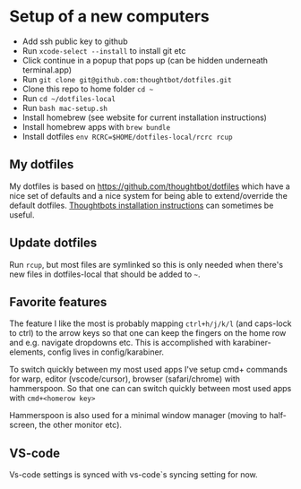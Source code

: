 # Setup of a new computers

- Add ssh public key to github
- Run `xcode-select --install` to install git etc
- Click continue in a popup that pops up (can be hidden underneath terminal.app)
- Run `git clone git@github.com:thoughtbot/dotfiles.git`
- Clone this repo to home folder `cd ~`
- Run `cd ~/dotfiles-local`
- Run `bash mac-setup.sh`
- Install homebrew (see website for current installation instructions)
- Install homebrew apps with `brew bundle`
- Install dotfiles `env RCRC=$HOME/dotfiles-local/rcrc rcup`

## My dotfiles

My dotfiles is based on https://github.com/thoughtbot/dotfiles which have a nice
set of defaults and a nice system for being able to extend/override the default
dotfiles. [Thoughtbots installation instructions](https://github.com/thoughtbot/dotfiles?tab=readme-ov-file#install) can sometimes be useful.

## Update dotfiles

Run `rcup`, but most files are symlinked so this is only needed when
there's new files in dotfiles-local that should be added to `~`.

## Favorite features

The feature I like the most is probably mapping `ctrl+h/j/k/l` (and caps-lock to
ctrl) to the arrow keys so that one can keep the fingers on the home row and
e.g. navigate dropdowns etc. This is accomplished with karabiner-elements,
config lives in config/karabiner.

To switch quickly between my most used apps I've setup cmd+<letter> commands for
warp, editor (vscode/cursor), browser (safari/chrome) with hammerspoon. So that
one can can switch quickly between most used apps with `cmd+<homerow key>`

Hammerspoon is also used for a minimal window manager (moving to half-screen,
the other monitor etc).

## VS-code

Vs-code settings is synced with vs-code`s syncing setting for now.
